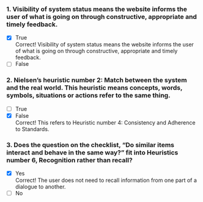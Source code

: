 ### 1. Visibility of system status means the website informs the user of what is going on through constructive, appropriate and timely feedback.

- [x] True <br>
      Correct! Visibility of system status means the website informs the user of what is going on through constructive, appropriate and timely feedback.
- [ ] False

### 2. Nielsen’s heuristic number 2: Match between the system and the real world. This heuristic means concepts, words, symbols, situations or actions refer to the same thing.

- [ ] True
- [x] False <br>
      Correct! This refers to Heuristic number 4: Consistency and Adherence to Standards.

### 3. Does the question on the checklist, “Do similar items interact and behave in the same way?” fit into Heuristics number 6, Recognition rather than recall?

- [x] Yes <br>
      Correct! The user does not need to recall information from one part of a dialogue to another.
- [ ] No
